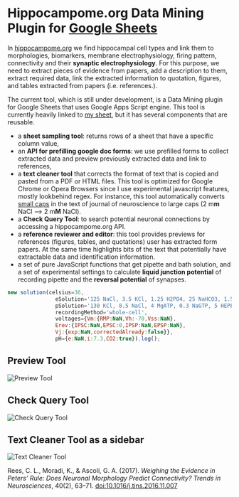 # Hippocampome.org Data Mining Plugin for [Google Sheets](https://docs.google.com/spreadsheets/d/19zgGwpUQiCHsxozzMEry1EsI1_6AS_Q14CEF3JStW4A/edit?usp=sharing)

In [hippocampome.org](hippocampome.org) we find hippocampal cell types and link them to morphologies, biomarkers, membrane electrophysiology, firing pattern, connectivity and their **synaptic electrophysiology**. For this purpose, we need to extract pieces of evidence from papers, add a description to them, extract required data, link the extracted information to quotation, figures, and tables extracted from papers (i.e. references.).

The current tool, which is still under development, is a Data Mining plugin for Google Sheets that uses Google Apps Script engine. 
This tool is currently heavily linked to [my sheet](https://docs.google.com/spreadsheets/d/19zgGwpUQiCHsxozzMEry1EsI1_6AS_Q14CEF3JStW4A/edit?usp=sharing), but it has several components that are reusable.
- a **sheet sampling tool**: returns rows of a sheet that have a specific column value,
- an **API for prefilling google doc forms**: we use prefilled forms to collect extracted data and preview previously extracted data and link to references,
- a **text cleaner tool** that corrects the format of text that is copied and pasted from a PDF or HTML files. This tool is optimized for Google Chrome or Opera Browsers since I use experimental javascript features, mostly lookbehind regex. For instance, this tool automatically converts [small caps](https://en.wikipedia.org/wiki/Small_caps) in the text of journal of neuroscience to large caps (2 m**m** NaCl --> 2 m**M** NaCl).
- a **Check Query Tool**: to search potential neuronal connections by accessing a hippocampome.org API.
- a **reference reviewer and editor**: this tool provides previews for references (figures, tables, and quotations) user has extracted form papers. At the same time highlights bits of the text that potentially have extractable data and identification information.
- a set of pure JavaScript functions that get pipette and bath solution, and a set of experimental settings to calculate **liquid junction potential** of recording pipette and the **reversal potential** of synapses.
```javascript
new solution(celsius=36,
               eSolution='125 NaCl, 3.5 KCl, 1.25 H2PO4, 25 NaHCO3, 1.5 MgSO4, 2.5 CaCl2',
               pSolution='130 KCl, 8.5 NaCl, 4 MgATP, 0.3 NaGTP, 5 HEPES, 0.5 EGTA',
               recordingMethod='whole-cell',
               voltages={Vm:{RMP:NaN,Vh:-70,Vss:NaN},
               Erev:{IPSC:NaN,EPSC:0,IPSP:NaN,EPSP:NaN},
               Vj:{exp:NaN,correctedAlready:false}},
               pH={e:NaN,i:7.3,CO2:true}).log();
```

## Preview Tool
![Preview Tool](https://github.com/k1moradi/Hippocampome.Org-Data-Miner-s-Plugin-for-Google-Sheet-/blob/master/Form%26Viewer.png "Preview Tool")
## Check Query Tool
![Check Query Tool](https://github.com/k1moradi/Hippocampome.Org-Data-Miner-s-Plugin-for-Google-Sheet-/blob/master/CheckQueryTool.png "Check Query Tool")
## Text Cleaner Tool as a sidebar
![Text Cleaner Tool](https://github.com/k1moradi/Hippocampome.Org-Data-Miner-s-Plugin-for-Google-Sheet-/blob/master/TextCleaner.png "Text Cleaner Tool")

Rees, C. L., Moradi, K., & Ascoli, G. A. (2017). *Weighing the Evidence in Peters’ Rule: Does Neuronal Morphology Predict Connectivity? Trends in Neurosciences*, 40(2), 63–71. [doi:10.1016/j.tins.2016.11.007](https://doi.org/10.1016/j.tins.2016.11.007)
